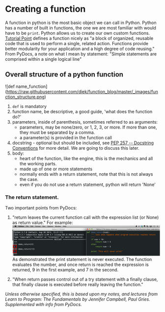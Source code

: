 
# Creating a function
A function in python is the most basic object we can call in Python. Python has a number of built in functions, the one we are most familiar with would have to be `print`. Python allows us to create our own custom functions. [Tutorial Point](http://www.tutorialspoint.com/python/python_functions.htm) defines a function nicely as "a block of organized, reusable code that is used to perform a single, related action. Functions provide better modularity for your application and a high degree of code reusing." 
From PyDocs, a note on what I mean by statement:
"Simple statements are comprised within a single logical line"

## Overall structure of a python function

![def name_function]
(https://raw.githubusercontent.com/diek/function_blog/master/_images/function_structure.png)

1. `def` is mandatory
2. function name, be descriptive, a good guide, 'what does the function do?'
3. parameters, inside of parenthesis, sometimes referred to as arguments:
	- parameters, may be none/zero, or 1, 2, 3, or more. If more than one, they must be separated by a comma.
  	- a parameter(s) is provided in the function call
4. docstring - optional but should be included, see [PEP 257 -- Docstring Conventions](http://legacy.python.org/dev/peps/pep-0257/) for more detail. We are going to discuss this later.
5. body:
	- heart of the function, like the engine, this is the mechanics and all the working parts.
	- made up of one or more statements
	- normally ends with a return statement, note that this is not always the case.
	- even if you do not use a return statement, python will return 'None'

### The return statement.


Two important points from PyDocs:

1. "return leaves the current function call with the expression list (or None) as return value." For example:![main_sublime_text_3_screen](https://raw.githubusercontent.com/diek/function_blog/master/_images/demo_return.png) As demonstrated the print statement is never executed. The function evaluates the number, and once return is reached the expression is returned, 9 in the first example, and 7 in the second.

2. "When return passes control out of a try statement with a finally clause, that finally clause is executed before really leaving the function."

*Unless otherwise specified, this is based upon my notes, and lectures from Learn to Program: The Fundamentals by Jennifer Campbell, Paul Gries. Supplemented with info from PyDocs.*